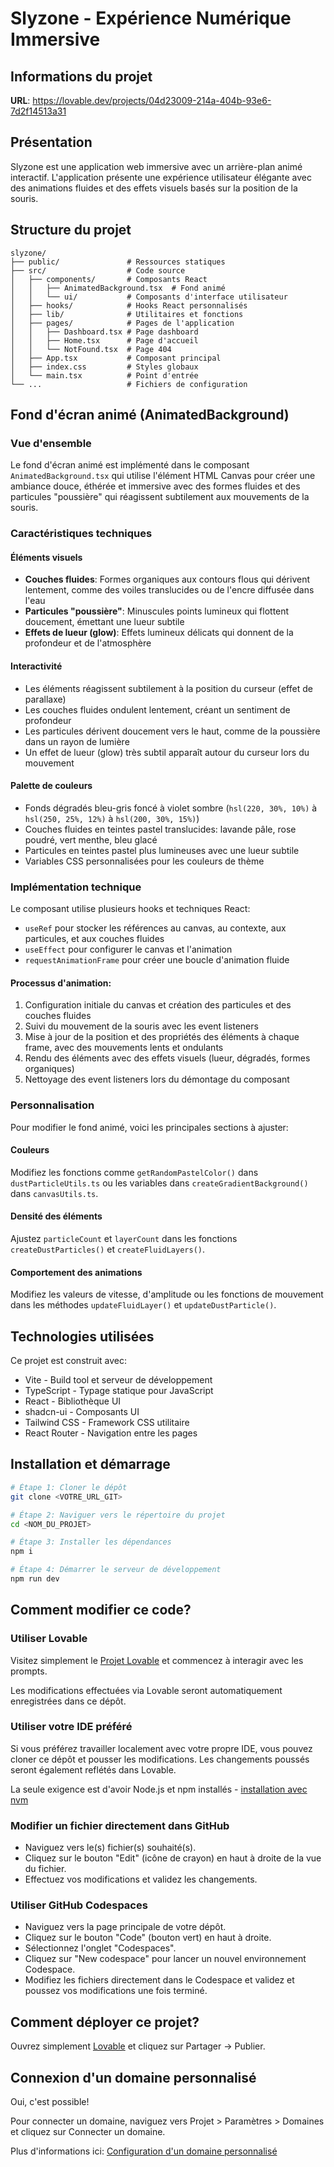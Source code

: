 
# Slyzone - Expérience Numérique Immersive

## Informations du projet

**URL**: https://lovable.dev/projects/04d23009-214a-404b-93e6-7d2f14513a31

## Présentation

Slyzone est une application web immersive avec un arrière-plan animé interactif. L'application présente une expérience utilisateur élégante avec des animations fluides et des effets visuels basés sur la position de la souris.

## Structure du projet

```
slyzone/
├── public/               # Ressources statiques
├── src/                  # Code source
│   ├── components/       # Composants React
│   │   ├── AnimatedBackground.tsx  # Fond animé
│   │   └── ui/           # Composants d'interface utilisateur
│   ├── hooks/            # Hooks React personnalisés
│   ├── lib/              # Utilitaires et fonctions
│   ├── pages/            # Pages de l'application
│   │   ├── Dashboard.tsx # Page dashboard
│   │   ├── Home.tsx      # Page d'accueil
│   │   └── NotFound.tsx  # Page 404
│   ├── App.tsx           # Composant principal
│   ├── index.css         # Styles globaux
│   └── main.tsx          # Point d'entrée
└── ...                   # Fichiers de configuration
```

## Fond d'écran animé (AnimatedBackground)

### Vue d'ensemble

Le fond d'écran animé est implémenté dans le composant `AnimatedBackground.tsx` qui utilise l'élément HTML Canvas pour créer une ambiance douce, éthérée et immersive avec des formes fluides et des particules "poussière" qui réagissent subtilement aux mouvements de la souris.

### Caractéristiques techniques

#### Éléments visuels
- **Couches fluides**: Formes organiques aux contours flous qui dérivent lentement, comme des voiles translucides ou de l'encre diffusée dans l'eau
- **Particules "poussière"**: Minuscules points lumineux qui flottent doucement, émettant une lueur subtile
- **Effets de lueur (glow)**: Effets lumineux délicats qui donnent de la profondeur et de l'atmosphère

#### Interactivité
- Les éléments réagissent subtilement à la position du curseur (effet de parallaxe)
- Les couches fluides ondulent lentement, créant un sentiment de profondeur
- Les particules dérivent doucement vers le haut, comme de la poussière dans un rayon de lumière
- Un effet de lueur (glow) très subtil apparaît autour du curseur lors du mouvement

#### Palette de couleurs
- Fonds dégradés bleu-gris foncé à violet sombre (`hsl(220, 30%, 10%)` à `hsl(250, 25%, 12%)` à `hsl(200, 30%, 15%)`)
- Couches fluides en teintes pastel translucides: lavande pâle, rose poudré, vert menthe, bleu glacé
- Particules en teintes pastel plus lumineuses avec une lueur subtile
- Variables CSS personnalisées pour les couleurs de thème

### Implémentation technique

Le composant utilise plusieurs hooks et techniques React:
- `useRef` pour stocker les références au canvas, au contexte, aux particules, et aux couches fluides
- `useEffect` pour configurer le canvas et l'animation
- `requestAnimationFrame` pour créer une boucle d'animation fluide

#### Processus d'animation:
1. Configuration initiale du canvas et création des particules et des couches fluides
2. Suivi du mouvement de la souris avec les event listeners
3. Mise à jour de la position et des propriétés des éléments à chaque frame, avec des mouvements lents et ondulants
4. Rendu des éléments avec des effets visuels (lueur, dégradés, formes organiques)
5. Nettoyage des event listeners lors du démontage du composant

### Personnalisation

Pour modifier le fond animé, voici les principales sections à ajuster:

#### Couleurs
Modifiez les fonctions comme `getRandomPastelColor()` dans `dustParticleUtils.ts` ou les variables dans `createGradientBackground()` dans `canvasUtils.ts`.

#### Densité des éléments
Ajustez `particleCount` et `layerCount` dans les fonctions `createDustParticles()` et `createFluidLayers()`.

#### Comportement des animations
Modifiez les valeurs de vitesse, d'amplitude ou les fonctions de mouvement dans les méthodes `updateFluidLayer()` et `updateDustParticle()`.

## Technologies utilisées

Ce projet est construit avec:

- Vite - Build tool et serveur de développement
- TypeScript - Typage statique pour JavaScript
- React - Bibliothèque UI
- shadcn-ui - Composants UI
- Tailwind CSS - Framework CSS utilitaire
- React Router - Navigation entre les pages

## Installation et démarrage

```sh
# Étape 1: Cloner le dépôt
git clone <VOTRE_URL_GIT>

# Étape 2: Naviguer vers le répertoire du projet
cd <NOM_DU_PROJET>

# Étape 3: Installer les dépendances
npm i

# Étape 4: Démarrer le serveur de développement
npm run dev
```

## Comment modifier ce code?

### Utiliser Lovable

Visitez simplement le [Projet Lovable](https://lovable.dev/projects/04d23009-214a-404b-93e6-7d2f14513a31) et commencez à interagir avec les prompts.

Les modifications effectuées via Lovable seront automatiquement enregistrées dans ce dépôt.

### Utiliser votre IDE préféré

Si vous préférez travailler localement avec votre propre IDE, vous pouvez cloner ce dépôt et pousser les modifications. Les changements poussés seront également reflétés dans Lovable.

La seule exigence est d'avoir Node.js et npm installés - [installation avec nvm](https://github.com/nvm-sh/nvm#installing-and-updating)

### Modifier un fichier directement dans GitHub

- Naviguez vers le(s) fichier(s) souhaité(s).
- Cliquez sur le bouton "Edit" (icône de crayon) en haut à droite de la vue du fichier.
- Effectuez vos modifications et validez les changements.

### Utiliser GitHub Codespaces

- Naviguez vers la page principale de votre dépôt.
- Cliquez sur le bouton "Code" (bouton vert) en haut à droite.
- Sélectionnez l'onglet "Codespaces".
- Cliquez sur "New codespace" pour lancer un nouvel environnement Codespace.
- Modifiez les fichiers directement dans le Codespace et validez et poussez vos modifications une fois terminé.

## Comment déployer ce projet?

Ouvrez simplement [Lovable](https://lovable.dev/projects/04d23009-214a-404b-93e6-7d2f14513a31) et cliquez sur Partager -> Publier.

## Connexion d'un domaine personnalisé

Oui, c'est possible!

Pour connecter un domaine, naviguez vers Projet > Paramètres > Domaines et cliquez sur Connecter un domaine.

Plus d'informations ici: [Configuration d'un domaine personnalisé](https://docs.lovable.dev/tips-tricks/custom-domain#step-by-step-guide)

